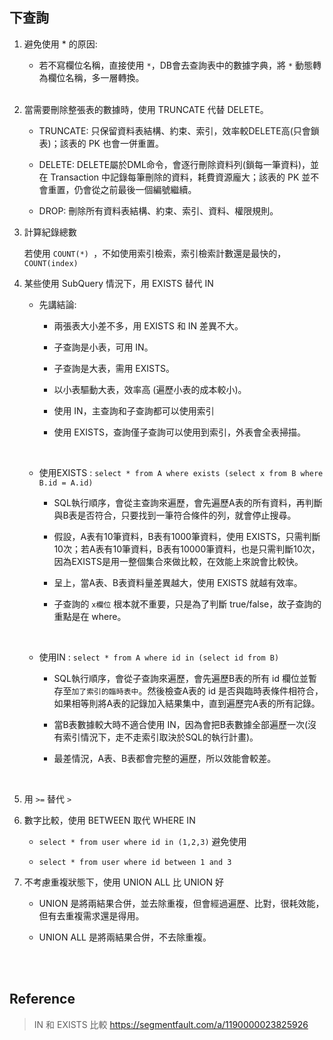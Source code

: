 ## 下查詢
1. 避免使用 * 的原因:

    * 若不寫欄位名稱，直接使用 `*`，DB會去查詢表中的數據字典，將 `*` 動態轉為欄位名稱，多一層轉換。

    <br/>

2. 當需要刪除整張表的數據時，使用 TRUNCATE 代替 DELETE。

    * TRUNCATE: 只保留資料表結構、約束、索引，效率較DELETE高(只會鎖表)；該表的 PK 也會一併重置。

    * DELETE: DELETE屬於DML命令，會逐行刪除資料列(鎖每一筆資料)，並在 Transaction 中記錄每筆刪除的資料，耗費資源龐大；該表的 PK 並不會重置，仍會從之前最後一個編號繼續。

    * DROP: 刪除所有資料表結構、約束、索引、資料、權限規則。

3. 計算紀錄總數

    若使用 `COUNT(*) `，不如使用索引檢索，索引檢索計數還是最快的，`COUNT(index)`

4. 某些使用 SubQuery 情況下，用 EXISTS 替代 IN

    * 先講結論:

        * 兩張表大小差不多，用 EXISTS 和 IN 差異不大。
        * 子查詢是小表，可用 IN。
        * 子查詢是大表，需用 EXISTS。
        * 以小表驅動大表，效率高 (遍歷小表的成本較小)。

        * 使用 IN，主查詢和子查詢都可以使用索引
        * 使用 EXISTS，查詢僅子查詢可以使用到索引，外表會全表掃描。

        <br/>

    * 使用EXISTS : `select * from A where exists (select x from B where B.id = A.id)`

        * SQL執行順序，會從主查詢來遍歷，會先遍歷A表的所有資料，再判斷與B表是否符合，只要找到一筆符合條件的列，就會停止搜尋。
        
        * 假設，A表有10筆資料，B表有1000筆資料，使用 EXISTS，只需判斷10次；若A表有10筆資料，B表有10000筆資料，也是只需判斷10次，因為EXISTS是用一整個集合來做比較，在效能上來說會比較快。

        * 呈上，當A表、B表資料量差異越大，使用 EXISTS 就越有效率。

        * 子查詢的 `x欄位` 根本就不重要，只是為了判斷 true/false，故子查詢的重點是在 where。

        <br/>


    * 使用IN : `select * from A where id in (select id from B)`

        * SQL執行順序，會從子查詢來遍歷，會先遍歷B表的所有 id 欄位並暫存至`加了索引的臨時表中`。然後檢查A表的 id 是否與臨時表條件相符合，如果相等則將A表的記錄加入結果集中，直到遍歷完A表的所有記錄。

        * 當B表數據較大時不適合使用 IN，因為會把B表數據全部遍歷一次(沒有索引情況下，走不走索引取決於SQL的執行計畫)。

        * 最差情況，A表、B表都會完整的遍歷，所以效能會較差。

        <br/>

5. 用 `>=` 替代 `>`

6. 數字比較，使用 BETWEEN 取代 WHERE IN

    * `select * from user where id in (1,2,3)` 避免使用

    * `select * from user where id between 1 and 3`

7. 不考慮重複狀態下，使用 UNION ALL 比 UNION 好

    * UNION 是將兩結果合併，並去除重複，但會經過遍歷、比對，很耗效能，但有去重複需求還是得用。

    * UNION ALL 是將兩結果合併，不去除重複。

<br/>

<br/>


## Reference 

> IN 和 EXISTS 比較 https://segmentfault.com/a/1190000023825926
